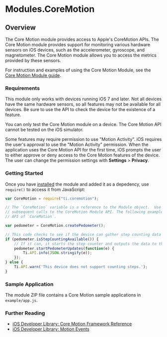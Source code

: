 # Modules.CoreMotion

<TypeHeader/>

## Overview

The Core Motion module provides access to Apple's CoreMotion APIs. The Core Motion module provides support
for monitoring various hardware sensors on iOS devices, such as the accelerometer, gyroscope, and
magnetometer. The Core Motion module allows you to access the metrics provided by these sensors.

For instruction and examples of using the Core Motion Module, see the
[Core Motion Module guide](http://docs.appcelerator.com/platform/latest/#!/guide/Core_Motion_Module).

### Requirements

This module only works with devices running iOS 7 and later. Not all devices have the same hardware sensors,
so all features may not be available for all devices. Be sure to use the API to check the device
for the existence of a feature.

You can only test the Core Motion module on a device. The Core Motion API cannot be tested on the iOS
simulator.

Some features may require permission to use "Motion Activity". iOS requires the user's approval to
use the "Motion Activity" permission. When the application uses the Core Motion API for the first
time, iOS prompts the user to either approve or deny access to the Core Motion features of the
device. The user can change the permission settings with **Settings** > **Privacy**.

### Getting Started

Once you have [installed](#!/guide/Using_a_Module) the module and added it as a depedency,
use `require()` to access it from JavaScript:

``` javascript
var CoreMotion = require("ti.coremotion");

// The `CoreMotion` variable is a reference to the Module object.  Use this reference to make
// subsequent calls to the CoreMotion Module API. The following example shows the step counting
// API of `CoreMotion`.

var pedometer = CoreMotion.createPedometer();

// This code checks to see if the device can gather step counting data
if (pedometer.isStepCountingAvailable()) {
    // If it can, it starts the step counter and outputs the data to the console
    pedometer.startPedometerUpdates(function(e) {
        Ti.API.info(JSON.stringify(e));
    });
} else {
    Ti.API.warn('This device does not support counting steps.');
}
```

### Sample Application

The module ZIP file contains a Core Motion sample applications in `example/app.js`.

### Further Reading

- [iOS Developer Library: Core Motion Framework Reference](https://developer.apple.com/library/ios/documentation/CoreMotion/Reference/CoreMotion_Reference/_index.html)
- [iOS Developer Library: Motion Events](https://developer.apple.com/library/ios/documentation/EventHandling/Conceptual/EventHandlingiPhoneOS/motion_event_basics/motion_event_basics.html)

<ApiDocs/>

